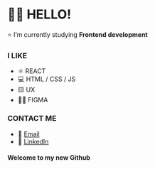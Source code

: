 # 👩‍💻 HELLO! 
⭐️ I’m currently studying <b>Frontend development</b> 
<br>
###   I LIKE 
 - ⚛️ REACT <br>
- 💻  HTML / CSS / JS <br>
- 🟨 UX
- 👩‍🎨 FIGMA
 ###   CONTACT ME
- 📧  <a href="mailto:andersson.lina89@gmail.com">Email</a><br>
- :large_blue_circle: [LinkedIn](https://www.linkedin.com/in/lina-andersson89) <br>


#### Welcome to my new Github


